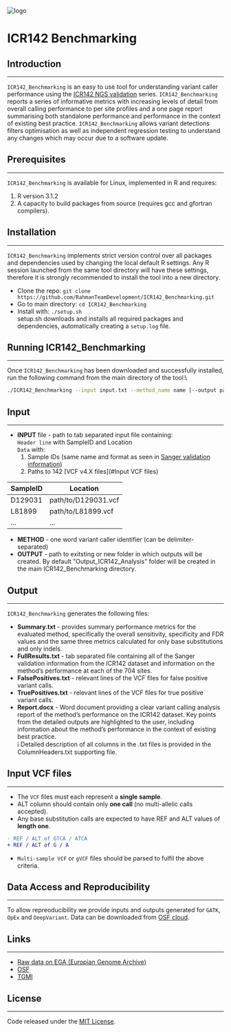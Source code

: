 
![logo](https://github.com/RahmanTeamDevelopment/ICR142_Benchmarking/blob/master/images/TGMI_COMPACT_transparent.png)
# ICR142 Benchmarking

## Introduction
___
`ICR142_Benchmarking` is an easy to use tool for understanding variant caller performance using the [ICR142 NGS validation](https://www.ebi.ac.uk/ega/studies/EGAS00001001332) series. 
`ICR142_Benchmarking` reports a series of informative metrics with increasing levels of detail from overall calling performance to per site profiles and a one page report summarising both standalone performance and performance in the context of existing best practice. 
`ICR142_Benchmarking` allows variant detections filters optimisation as well as independent regression testing to understand any changes which may occur due to a software update.


## Prerequisites
___
`ICR142_Benchmarking` is available for Linux, implemented in R and requires:
1) R version 3.1.2 
2) A capacity to build packages from source (requires gcc and gfortran compilers).

## Installation
___
`ICR142_Benchmarking` implements strict version control over all packages and dependencies used by changing the local default R settings. Any R session launched from the same tool directory will have these settings, therefore it is strongly recommended to install the tool into a new directory.

- Clone the repo: `git clone https://github.com/RahmanTeamDevelopment/ICR142_Benchmarking.git`
- Go to main directory: `cd ICR142_Benchmarking`
- Install with: `./setup.sh`\
setup.sh downloads and installs all required packages and dependencies, automatically creating a `setup.log` file.

## Running ICR142_Benchmarking
___
Once `ICR142_Benchmarking` has been downloaded and successfully installed, run the following command from the main directory of the tool:\
```bash hl_lines=1
./ICR142_Benchmarking --input input.txt --method_name name [--output path_to_output_directory]
```

## Input
___
- **INPUT** file - path to tab separated input file containing:\
`Header line` with SampleID and Location \
`Data` with:
  1. Sample IDs (same name and format as seen in [Sanger validation information](https://github.com/RahmanTeamDevelopment/ICR142_Benchmarking/blob/master/data/SupportingFile1_20180612.txt))
  2. Paths to 142 [VCF v4.X files](#Input VCF files)

SampleID | Location
------------ | -------------
D129031 | path/to/D129031.vcf
L81899 | path/to/L81899.vcf
... | ...

- **METHOD** - one word variant caller identifier (can be delimiter-separated)
- **OUTPUT** - path to exitsting or new folder in which outputs will be created. By default "Output_ICR142_Analysis" folder will be created in the main ICR142_Benchmarking directory.

## Output
___
`ICR142_Benchmarking` generates the following files:
- **Summary.txt** - provides summary performance metrics for the evaluated method, specifically the overall sensitivity, specificity and FDR values and the same three metrics calculated for only base substitutions and only indels.
- **FullResults.txt** - tab separated file containing all of the Sanger validation information from the ICR142 dataset and information on the method’s performance at each of the 704 sites.
- **FalsePositives.txt** - relevant lines of the VCF files for false positive variant calls.
- **TruePositives.txt** - relevant lines of the VCF files for true positive variant calls.
- **Report.docx** - Word document providing a clear variant calling analysis report of the method’s performance on the ICR142 dataset.
Key points from the detailed outputs are highlighted to the user, including information about the method’s performance in the context of existing best practice.
\
:information_source: Detailed description of all columns in the .txt files is provided in the ColumnHeaders.txt supporting file. 

## Input VCF files
___
- The `VCF` files must each represent a **single sample**.
- ALT column should contain only **one call** (no multi-allelic calls accepted).
- Any base substitution calls are expected to have REF and ALT values of **length one**.
```diff
- REF / ALT of GTCA / ATCA
+ REF / ALT of G / A
```
- `Multi-sample VCF` or `gVCF` files should be parsed to fulfil the above criteria.


## Data Access and Reproducibility
___
To allow repreoducibility we provide inputs and outputs generated for `GATK`, `OpEx` and `DeepVariant`.
Data can be downloaded from [OSF cloud](https://osf.io/h3zr9/).

## Links
___
- [Raw data on EGA (Europian Genome Archive)](https://www.ebi.ac.uk/ega/studies/EGAS00001001332)
- [OSF](https://osf.io/h3zr9/)
- [TGMI](http://www.thetgmi.org/)

## License
___
Code released under the [MIT License](https://github.com/RahmanTeamDevelopment/ICR142_Benchmarking/blob/master/LICENSE).


